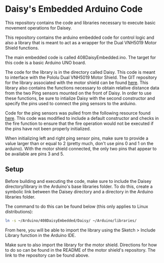 # Daisy's Embedded Arduino Code
This repository contains the code and libraries necessary to execute basic movement operations for Daisey.

This repository contains the arduino embedded code for control logic and also a library that is meant to act as a wrapper for the Dual VNH5019 Motor Shield functions.

The main embedded code is called 408DaisyEmbedded.ino. The target for this code is a basic Arduino UNO board.

The code for the library is in the directory called Daisy. This code is meant to interface with the Pololu Dual VNH5019 Motor Shield. The GIT repository for the library associated with the motor shield can be found [here](https://github.com/pololu/dual-vnh5019-motor-shield). This library also contains the functions necessary to obtain relative distance data from the two Ping sensors mounted on the front of Daisy. In order to use these functions, be sure to intialize Daisy with the second constructor and specify the pins used to connect the ping sensors to the arduino.

Code for the ping sensors was pulled from the following resource found [here](https://playground.arduino.cc/Code/NewPing). This code was modified to include a default constructor and checks in the fire function to ensure that the fire operation would not be executed if the pins have not been properly initialized.

When initializing left and right ping sensor pins, make sure to provide a value larger than or equal to 2 (pretty much, don't use pins 0 and 1 on the arduino).
With the motor shield connected, the only two pins that appear to be available are pins 3 and 5.

## Setup
Before building and executing the code, make sure to include the Daisey directory/library in the Arduino's base libraries folder. To do this, create a symbolic link between the Daisey directory and a directory in the Arduino libraries folder. 

The command to do this can be found below (this only applies to Linux distributions):
```bash
ln -s ~/Arduino/408DaisyEmbedded/Daisy/ ~/Arduino/libraries/
```
From here, you will be able to import the library using the Sketch > Include Library function in the Arduino IDE.

Make sure to also import the library for the motor shield. Directions for how to do so can be found in the README of the motor shield's repository. The link to the repository can be found above.
